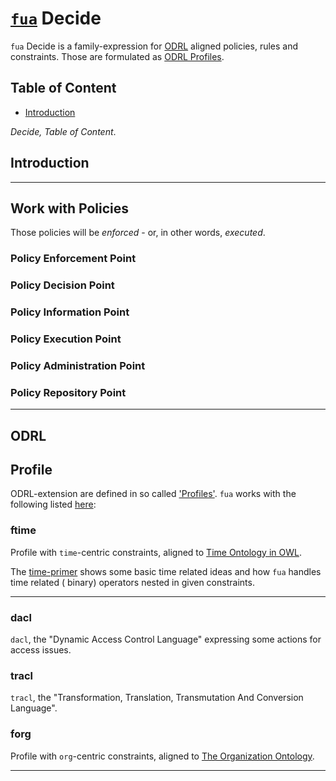 # [`fua`](../README.md) Decide

`fua` Decide is a family-expression for [ODRL](https://www.w3.org/TR/odrl-model/) aligned policies, rules and
constraints. Those are formulated as [ODRL Profiles](https://www.w3.org/TR/odrl-model/#profile).

## Table of Content

- [Introduction](#introduction)

*Decide, Table of Content*.

## Introduction

---

## Work with Policies

Those policies will be _enforced_ - or, in other words, _executed_.

### Policy Enforcement Point

### Policy Decision Point

### Policy Information Point

### Policy Execution Point

### Policy Administration Point

### Policy Repository Point

---

## ODRL

## Profile

ODRL-extension are defined in so called ['Profiles'](./profile/README.md). `fua` works with the following
listed [here](./profile/README.md):

### ftime

Profile with `time`-centric constraints, aligned to [Time Ontology in OWL](https://www.w3.org/TR/owl-time/).

The [time-primer](./profile/ftime/README.md) shows some basic time related ideas and how `fua` handles time related (
binary) operators nested in given constraints.

---

### dacl

`dacl`, the "Dynamic Access Control Language" expressing some actions for access issues.

### tracl

`tracl`, the "Transformation, Translation, Transmutation And Conversion Language".

### forg

Profile with `org`-centric constraints, aligned to [The Organization Ontology](https://www.w3.org/TR/vocab-org/).

---
